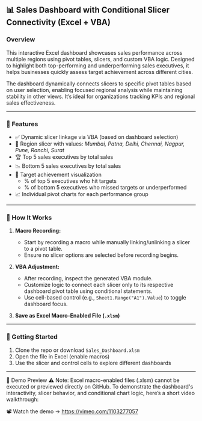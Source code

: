## 📊 Sales Dashboard with Conditional Slicer Connectivity (Excel + VBA)

### Overview
This interactive Excel dashboard showcases sales performance across multiple regions using pivot tables, slicers, and custom VBA logic. Designed to highlight both top-performing and underperforming sales executives, it helps businesses quickly assess target achievement across different cities.

The dashboard dynamically connects slicers to specific pivot tables based on user selection, enabling focused regional analysis while maintaining stability in other views. It’s ideal for organizations tracking KPIs and regional sales effectiveness.

---

### 🔧 Features

- ✅ Dynamic slicer linkage via VBA (based on dashboard selection)
- 📍 Region slicer with values: *Mumbai, Patna, Delhi, Chennai, Nagpur, Pune, Ranchi, Surat*
- 🏆 Top 5 sales executives by total sales
- 📉 Bottom 5 sales executives by total sales
- 🎯 Target achievement visualization
  - % of top 5 executives who hit targets
  - % of bottom 5 executives who missed targets or underperformed
- 📈 Individual pivot charts for each performance group

---

### 🧠 How It Works

1. **Macro Recording:**  
   - Start by recording a macro while manually linking/unlinking a slicer to a pivot table.
   - Ensure no slicer options are selected before recording begins.

2. **VBA Adjustment:**  
   - After recording, inspect the generated VBA module.
   - Customize logic to connect each slicer only to its respective dashboard pivot table using conditional statements.
   - Use cell-based control (e.g., `Sheet1.Range("A1").Value`) to toggle dashboard focus.

3. **Save as Excel Macro-Enabled File (`.xlsm`)**

---

### 🚀 Getting Started

1. Clone the repo or download `Sales_Dashboard.xlsm`
2. Open the file in Excel (enable macros)
3. Use the slicer and control cells to explore different dashboards

---

🎥 Demo Preview
⚠️ Note: Excel macro-enabled files (.xlsm) cannot be executed or previewed directly on GitHub.
To demonstrate the dashboard's interactivity, slicer behavior, and conditional chart logic, here’s a short video walkthrough:

📽️ Watch the demo → https://vimeo.com/1103277057
